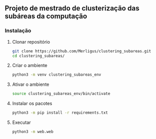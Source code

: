 ## Projeto de mestrado de clusterização das subáreas da computação

### Instalação

1. Clonar repositório
   ```sh
   git clone https://github.com/Merligus/clustering_subareas.git
   cd clustering_subareas/
   ```
2. Criar o ambiente
   ```sh
   python3 -m venv clustering_subareas_env
   ```
3. Ativar o ambiente
    ```sh
    source clustering_subareas_env/bin/activate
    ```
4. Instalar os pacotes
    ```sh
    python3 -m pip install -r requirements.txt
    ```
5. Executar
    ```sh
    python3 -m web.web
    ```